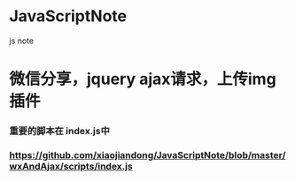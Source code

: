 # JavaScriptNote
js note

# 微信分享，jquery ajax请求，上传img插件
### 重要的脚本在 index.js中
### https://github.com/xiaojiandong/JavaScriptNote/blob/master/wxAndAjax/scripts/index.js
